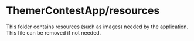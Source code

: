 # ThemerContestApp/resources

This folder contains resources (such as images) needed by the application. This file can
be removed if not needed.
